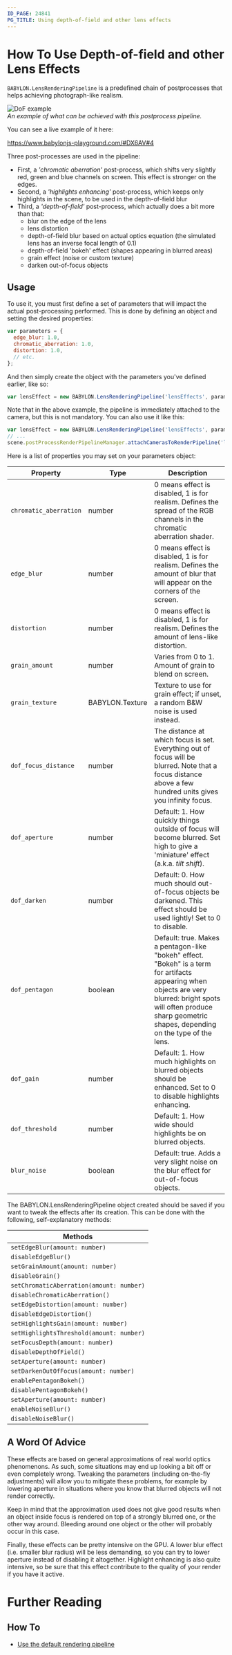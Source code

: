 ```yaml
---
ID_PAGE: 24841
PG_TITLE: Using depth-of-field and other lens effects
---
```


# How To Use Depth-of-field and other Lens Effects

`BABYLON.LensRenderingPipeline` is a predefined chain of postprocesses that helps achieving photograph-like realism.

![DoF example](/img/how_to/depth-of-field/example01.jpg)  
_An example of what can be achieved with this postprocess pipeline._

You can see a live example of it here:

https://www.babylonjs-playground.com/#DX6AV#4

Three post-processes are used in the pipeline:

- First, a _'chromatic aberration'_ post-process, which shifts very slightly red, green and blue channels on screen. This effect is stronger on the edges. 
- Second, a _'highlights enhancing'_ post-process, which keeps only highlights in the scene, to be used in the depth-of-field blur
- Third, a _'depth-of-field'_ post-process, which actually does a bit more than that: 
  - blur on the edge of the lens 
  - lens distortion 
  - depth-of-field blur based on actual optics equation (the simulated lens has an inverse focal length of 0.1) 
  - depth-of-field 'bokeh' effect (shapes appearing in blurred areas) 
  - grain effect (noise or custom texture) 
  - darken out-of-focus objects 

## Usage ##

To use it, you must first define a set of parameters that will impact the actual post-processing performed. This is done by defining an object and setting the desired properties:
```javascript
var parameters = {
  edge_blur: 1.0,
  chromatic_aberration: 1.0,
  distortion: 1.0,
  // etc.
};
```

And then simply create the object with the parameters you've defined earlier, like so:
```javascript
var lensEffect = new BABYLON.LensRenderingPipeline('lensEffects', parameters, scene, 1.0, camera);
```
Note that in the above example, the pipeline is immediately attached to the camera, but this is not mandatory. You can also use it like this:
```javascript
var lensEffect = new BABYLON.LensRenderingPipeline('lensEffects', parameters, scene, 1.0);
// ...
scene.postProcessRenderPipelineManager.attachCamerasToRenderPipeline('lensEffects', camera);
```

Here is a list of properties you may set on your parameters object:

| Property | Type | Description |
|--------|--------|--------|
|`chromatic_aberration`|number|0 means effect is disabled, 1 is for realism. Defines the spread of the RGB channels in the chromatic aberration shader.|
|`edge_blur`|number|0 means effect is disabled, 1 is for realism. Defines the amount of blur that will appear on the corners of the screen.|
|`distortion`|number|0 means effect is disabled, 1 is for realism. Defines the amount of lens-like distortion.|
|`grain_amount`|number|Varies from 0 to 1. Amount of grain to blend on screen.|
|`grain_texture`|BABYLON.Texture|Texture to use for grain effect; if unset, a random B&W noise is used instead.|
|`dof_focus_distance`|number|The distance at which focus is set. Everything out of focus will be blurred. Note that a focus distance above a few hundred units gives you infinity focus.|
|`dof_aperture`|number|Default: 1. How quickly things outside of focus will become blurred. Set high to give a 'miniature' effect (a.k.a. _tilt shift_).|
|`dof_darken`|number|Default: 0. How much should out-of-focus objects be darkened. This effect should be used lightly! Set to 0 to disable.|
|`dof_pentagon`|boolean|Default: true. Makes a pentagon-like "bokeh" effect. "Bokeh" is a term for artifacts appearing when objects are very blurred: bright spots will often produce sharp geometric shapes, depending on the type of the lens.|
|`dof_gain`|number|Default: 1. How much highlights on blurred objects should be enhanced. Set to 0 to disable highlights enhancing.|
|`dof_threshold`|number|Default: 1. How wide should highlights be on blurred objects.|
|`blur_noise`|boolean|Default: true. Adds a very slight noise on the blur effect for out-of-focus objects.|

The BABYLON.LensRenderingPipeline object created should be saved if you want to tweak the effects after its creation. This can be done with the following, self-explanatory methods:

| Methods |
|--------|
|`setEdgeBlur(amount: number)`|
|`disableEdgeBlur()`|
|`setGrainAmount(amount: number)`|
|`disableGrain()`|
|`setChromaticAberration(amount: number)`|
|`disableChromaticAberration()`|
|`setEdgeDistortion(amount: number)`|
|`disableEdgeDistortion()`|
|`setHighlightsGain(amount: number)`|
|`setHighlightsThreshold(amount: number)`|
|`setFocusDepth(amount: number)`|
|`disableDepthOfField()`|
|`setAperture(amount: number)`|
|`setDarkenOutOfFocus(amount: number)`|
|`enablePentagonBokeh()`|
|`disablePentagonBokeh()`|
|`setAperture(amount: number)`|
|`enableNoiseBlur()`|
|`disableNoiseBlur()`|


## A Word Of Advice ##

These effects are based on general approximations of real world optics phenomenons. As such, some situations may end up looking a bit off or even completely wrong. Tweaking the parameters (including on-the-fly adjustments) will allow you to mitigate these problems, for example by lowering aperture in situations where you know that blurred objects will not render correctly.

Keep in mind that the approximation used does not give good results when an object inside focus is rendered on top of a strongly blurred one, or the other way around. Bleeding around one object or the other will probably occur in this case.

Finally, these effects can be pretty intensive on the GPU. A lower blur effect (i.e. smaller blur radius) will be less demanding, so you can try to lower aperture instead of disabling it altogether. Highlight enhancing is also quite intensive, so be sure that this effect contribute to the quality of your render if you have it active.

# Further Reading

## How To

- [Use the default rendering pipeline](/how_to/using_default_rendering_pipeline)
